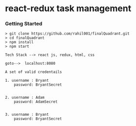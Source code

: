 # react-redux task management

### Getting Started


```
> git clone https://github.com/rahil001/finalQuadrant.git
> cd finalQuadrant
> npm install
> npm start

Tech Stack --> react js, redux, html, css

goto-->  localhost:8080

A set of valid credentails

1. username : Bryant
    password: BryantSecret


2. username : Adam
    password: AdamSecret


3. username : Bryant
    password: BryantSecret
```
